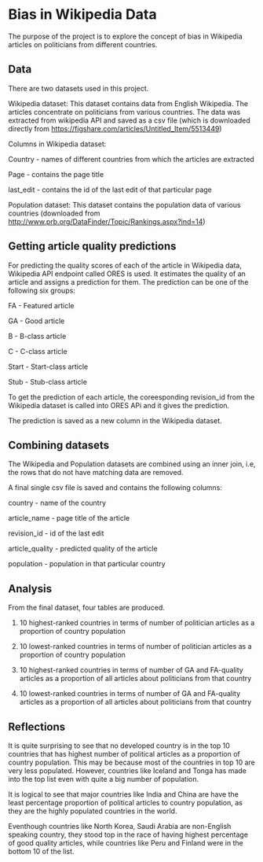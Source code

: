 # Bias in Wikipedia Data

The purpose of the project is to explore the concept of bias in Wikipedia articles on politicians from different countries.


## Data
There are two datasets used in this project. 

Wikipedia dataset: This dataset contains data from English Wikipedia. The articles concentrate on politicians from various countries. The data was extracted from wikipedia API and saved as a csv file (which is downloaded directly from https://figshare.com/articles/Untitled_Item/5513449) 

Columns in Wikipedia dataset:

Country - names of different countries from which the articles are extracted

Page - contains the page title

last_edit - contains the id of the last edit of that particular page


Population dataset: This dataset contains the population data of various countries (downloaded from http://www.prb.org/DataFinder/Topic/Rankings.aspx?ind=14)


## Getting article quality predictions
For predicting the quality scores of each of the article in Wikipedia data, Wikipedia API endpoint called ORES is used. It estimates the quality of an article and assigns a prediction for them. The prediction can be one of the following six groups:

FA - Featured article

GA - Good article

B - B-class article

C - C-class article

Start - Start-class article

Stub - Stub-class article

To get the prediction of each article, the coreesponding revision_id from the Wikipedia dataset is called into ORES APi and it gives the prediction.

The prediction is saved as a new column in the Wikipedia dataset.

## Combining datasets

The Wikipedia and Population datasets are combined using an inner join, i.e, the rows that do not have matching data are removed.

A final single csv file is saved and contains the following columns:

country - name of the country

article_name - page title of the article

revision_id - id of the last edit

article_quality - predicted quality of the article

population - population in that particular country

## Analysis

From the final dataset, four tables are produced.

1. 10 highest-ranked countries in terms of number of politician articles as a proportion of country population

2. 10 lowest-ranked countries in terms of number of politician articles as a proportion of country population

3. 10 highest-ranked countries in terms of number of GA and FA-quality articles as a proportion of all articles about politicians from that country

4. 10 lowest-ranked countries in terms of number of GA and FA-quality articles as a proportion of all articles about politicians from that country

## Reflections

It is quite surprising to see that no developed country is in the top 10 countries that has highest number of political articles as a proportion of country population. This may be because most of the countries in top 10 are very less populated. However, countries like Iceland and Tonga has made into the top list even with quite a big number of population.

It is logical to see that major countries like India and China are have the least percentage proportion of political articles to country population, as they are the highly populated countries in the world.

Eventhough countries like North Korea, Saudi Arabia are non-English speaking country, they stood top in the race of having highest percentage of good quality articles, while countries like Peru and Finland were in the bottom 10 of the list.


